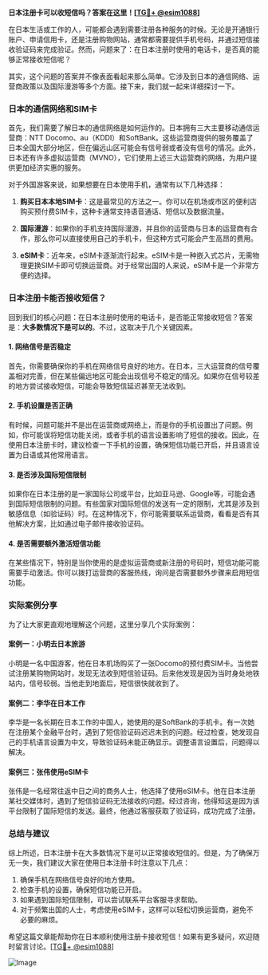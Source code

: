 **日本注册卡可以收短信吗？答案在这里！[[TG💪+ @esim1088](https://t.me/s/esim1088)]**

在日本生活或工作的人，可能都会遇到需要注册各种服务的时候。无论是开通银行账户、申请信用卡，还是注册购物网站，通常都需要提供手机号码，并通过短信接收验证码来完成验证。然而，问题来了：在日本注册时使用的电话卡，是否真的能够正常接收短信呢？

其实，这个问题的答案并不像表面看起来那么简单。它涉及到日本的通信网络、运营商政策以及国际漫游等多个方面。接下来，我们就一起来详细探讨一下。

### 日本的通信网络和SIM卡

首先，我们需要了解日本的通信网络是如何运作的。日本拥有三大主要移动通信运营商：NTT Docomo、au（KDDI）和SoftBank。这些运营商提供的服务覆盖了日本全国大部分地区，但在偏远山区可能会有信号弱或者没有信号的情况。此外，日本还有许多虚拟运营商（MVNO），它们使用上述三大运营商的网络，为用户提供更加经济实惠的服务。

对于外国游客来说，如果想要在日本使用手机，通常有以下几种选择：

1. **购买日本本地SIM卡**：这是最常见的方法之一。你可以在机场或市区的便利店购买预付费SIM卡，这种卡通常支持语音通话、短信以及数据流量。
   
2. **国际漫游**：如果你的手机支持国际漫游，并且你的运营商与日本的运营商有合作，那么你可以直接使用自己的手机卡，但这种方式可能会产生高昂的费用。

3. **eSIM卡**：近年来，eSIM卡逐渐流行起来。eSIM卡是一种嵌入式芯片，无需物理更换SIM卡即可切换运营商。对于经常出国的人来说，eSIM卡是一个非常方便的选择。

### 日本注册卡能否接收短信？

回到我们的核心问题：在日本注册时使用的电话卡，是否能正常接收短信？答案是：**大多数情况下是可以的**。不过，这取决于几个关键因素。

#### 1. 网络信号是否稳定

首先，你需要确保你的手机在网络信号良好的地方。在日本，三大运营商的信号覆盖相对完善，但在某些偏远地区可能会出现信号不稳定的情况。如果你在信号较差的地方尝试接收短信，可能会导致短信延迟甚至无法收到。

#### 2. 手机设置是否正确

有时候，问题可能并不是出在运营商或网络上，而是你的手机设置出了问题。例如，你可能误将短信功能关闭，或者手机的语言设置影响了短信的接收。因此，在使用日本注册卡时，建议检查一下手机的设置，确保短信功能已开启，并且语言设置为日语或其他常用语言。

#### 3. 是否涉及国际短信限制

如果你在日本注册的是一家国际公司或平台，比如亚马逊、Google等，可能会遇到国际短信限制的问题。有些国家对国际短信的发送有一定的限制，尤其是涉及到敏感信息（如验证码）时。在这种情况下，你可能需要联系运营商，看看是否有其他解决方案，比如通过电子邮件接收验证码。

#### 4. 是否需要额外激活短信功能

在某些情况下，特别是当你使用的是虚拟运营商或新注册的号码时，短信功能可能需要手动激活。你可以拨打运营商的客服热线，询问是否需要额外步骤来启用短信功能。

### 实际案例分享

为了让大家更直观地理解这个问题，这里分享几个实际案例：

#### 案例一：小明去日本旅游

小明是一名中国游客，他在日本机场购买了一张Docomo的预付费SIM卡。当他尝试注册某购物网站时，发现无法收到短信验证码。后来他发现是因为当时身处地铁站内，信号较弱。当他走到地面后，短信很快就收到了。

#### 案例二：李华在日本工作

李华是一名长期在日本工作的中国人，她使用的是SoftBank的手机卡。有一次她在注册某个金融平台时，遇到了短信验证码迟迟未到的问题。经过检查，她发现自己的手机语言设置为中文，导致验证码未能正确显示。调整语言设置后，问题得以解决。

#### 案例三：张伟使用eSIM卡

张伟是一名经常往返中日之间的商务人士，他选择了使用eSIM卡。他在日本注册某社交媒体时，遇到了短信验证码无法接收的问题。经过咨询，他得知这是因为该平台限制了国际短信的发送。最终，他通过客服获取了验证码，成功完成了注册。

### 总结与建议

综上所述，日本注册卡在大多数情况下是可以正常接收短信的。但是，为了确保万无一失，我们建议大家在使用日本注册卡时注意以下几点：

1. 确保手机在网络信号良好的地方使用。
2. 检查手机的设置，确保短信功能已开启。
3. 如果遇到国际短信限制，可以尝试联系平台客服寻求帮助。
4. 对于频繁出国的人士，考虑使用eSIM卡，这样可以轻松切换运营商，避免不必要的麻烦。

希望这篇文章能帮助你在日本顺利使用注册卡接收短信！如果有更多疑问，欢迎随时留言讨论。[[TG💪+ @esim1088](https://t.me/s/esim1088)]

![Image](https://i.postimg.cc/4NQfJmqS/Snipaste-2025-05-13-00-14-12.png)